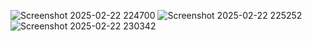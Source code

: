 ![Screenshot 2025-02-22 224700](https://github.com/user-attachments/assets/6d13cd54-da47-44a7-8fd1-6b3dc453135f)
![Screenshot 2025-02-22 225252](https://github.com/user-attachments/assets/10fd91ae-f3f2-4e57-8b60-27fd4d593f6e)
![Screenshot 2025-02-22 230342](https://github.com/user-attachments/assets/1f7d8583-60cc-4524-a507-0b0047ad4d30)

